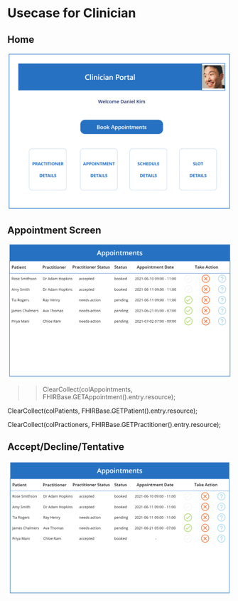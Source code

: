 # Usecase for Clinician

## Home 
![home](images/home.PNG)


## Appointment Screen
![appointment](images/appointmentMainpage.PNG)

>> ClearCollect(colAppointments, FHIRBase.GETAppointment().entry.resource);

ClearCollect(colPatients, FHIRBase.GETPatient().entry.resource);

ClearCollect(colPractioners, FHIRBase.GETPractitioner().entry.resource);

## Accept/Decline/Tentative
![statusUpdate](images/booked.png)


